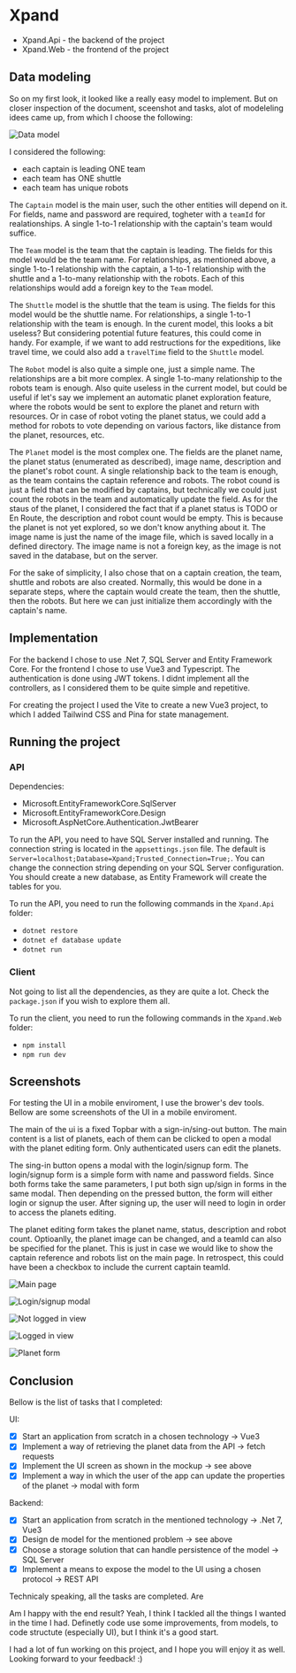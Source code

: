 # Xpand

- Xpand.Api - the backend of the project
- Xpand.Web - the frontend of the project

## Data modeling

So on my first look, it looked like a really easy model to implement. But on closer inspection of the document, sceenshot and tasks, alot of modeleling idees came up, from which I choose the following:

![Data model](assets/model.png)

I considered the following:

- each captain is leading ONE team
- each team has ONE shuttle
- each team has unique robots

The `Captain` model is the main user, such the other entities will depend on it. For fields, name and password are required, togheter with a `teamId` for realationships. A single 1-to-1 relationship with the captain's team would suffice.

The `Team` model is the team that the captain is leading. The fields for this model would be the team name. For relationships, as mentioned above, a single 1-to-1 relationship with the captain, a 1-to-1 relationship with the shuttle and a 1-to-many relationship with the robots. Each of this relationships would add a foreign key to the `Team` model.

The `Shuttle` model is the shuttle that the team is using. The fields for this model would be the shuttle name. For relationships, a single 1-to-1 relationship with the team is enough. In the curent model, this looks a bit useless? But considering potential future features, this could come in handy. For example, if we want to add restructions for the expeditions, like travel time, we could also add a `travelTime` field to the `Shuttle` model.

The `Robot` model is also quite a simple one, just a simple name. The relationships are a bit more complex. A single 1-to-many relationship to the robots team is enough. Also quite useless in the current model, but could be useful if let's say we implement an automatic planet exploration feature, where the robots would be sent to explore the planet and return with resources. Or in case of robot voting the planet status, we could add a method for robots to vote depending on various factors, like distance from the planet, resources, etc.

The `Planet` model is the most complex one. The fields are the planet name, the planet status (enumerated as described), image name, description and the planet's robot count. A single relationship back to the team is enough, as the team contains the captain reference and robots. The robot cound is just a field that can be modified by captains, but technically we could just count the robots in the team and automatically update the field. As for the staus of the planet, I considered the fact that if a planet status is TODO or En Route, the description and robot count would be empty. This is because the planet is not yet explored, so we don't know anything about it. The image name is just the name of the image file, which is saved locally in a defined directory. The image name is not a foreign key, as the image is not saved in the database, but on the server.

For the sake of simplicity, I also chose that on a captain creation, the team, shuttle and robots are also created. Normally, this would be done in a separate steps, where the captain would create the team, then the shuttle, then the robots. But here we can just initialize them accordingly with the captain's name.

## Implementation

For the backend I chose to use .Net 7, SQL Server and Entity Framework Core. For the frontend I chose to use Vue3 and Typescript. The authentication is done using JWT tokens. I didnt implement all the controllers, as I considered them to be quite simple and repetitive.

For creating the project I used the Vite to create a new Vue3 project, to which I added Tailwind CSS and Pina for state management.

## Running the project

### API

Dependencies:

- Microsoft.EntityFrameworkCore.SqlServer
- Microsoft.EntityFrameworkCore.Design
- Microsoft.AspNetCore.Authentication.JwtBearer

To run the API, you need to have SQL Server installed and running. The connection string is located in the `appsettings.json` file. The default is `Server=localhost;Database=Xpand;Trusted_Connection=True;`. You can change the connection string depending on your SQL Server configuration. You should create a new database, as Entity Framework will create the tables for you.

To run the API, you need to run the following commands in the `Xpand.Api` folder:

- `dotnet restore`
- `dotnet ef database update`
- `dotnet run`

### Client

Not going to list all the dependencies, as they are quite a lot. Check the `package.json` if you wish to explore them all.

To run the client, you need to run the following commands in the `Xpand.Web` folder:

- `npm install`
- `npm run dev`

## Screenshots

For testing the UI in a mobile enviroment, I use the brower's dev tools. Bellow are some screenshots of the UI in a mobile enviroment.

The main of the ui is a fixed Topbar with a sign-in/sing-out button. The main content is a list of planets, each of them can be clicked to open a modal with the planet editing form. Only authenticated users can edit the planets.

The sing-in button opens a modal with the login/signup form. The login/signup form is a simple form with name and password fields. Since both forms take the same parameters, I put both sign up/sign in forms in the same modal. Then depending on the pressed button, the form will either login or signup the user. After signing up, the user will need to login in order to access the planets editing.

The planet editing form takes the planet name, status, description and robot count. Optioanlly, the planet image can be changed, and a teamId can also be specified for the planet. This is just in case we would like to show the captain reference and robots list on the main page. In retrospect, this could have been a checkbox to include the current captain teamId.

![Main page](assets/ss1.png)

![Login/signup modal](assets/ss2.png)

![Not logged in view](assets/ss5.png)

![Logged in view](assets/ss3.png)

![Planet form](assets/ss4.png)

## Conclusion

Bellow is the list of tasks that I completed:

UI:

- [x] Start an application from scratch in a chosen technology -> Vue3
- [x] Implement a way of retrieving the planet data from the API -> fetch requests
- [x] Implement the UI screen as shown in the mockup -> see above
- [x] Implement a way in which the user of the app can update the properties of the
      planet -> modal with form

Backend:

- [x] Start an application from scratch in the mentioned technology -> .Net 7, Vue3
- [x] Design de model for the mentioned problem -> see above
- [x] Choose a storage solution that can handle persistence of the model -> SQL Server
- [x] Implement a means to expose the model to the UI using a chosen protocol -> REST API

Technicaly speaking, all the tasks are completed. Are

Am I happy with the end result? Yeah, I think I tackled all the things I wanted in the time I had. Definetly code use some improvements, from models, to code structute (especially UI), but I think it's a good start.

I had a lot of fun working on this project, and I hope you will enjoy it as well. Looking forward to your feedback! :)
